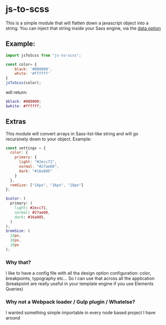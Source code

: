 # js-to-scss

This is a simple module that will flatten down a javascript object into a
string. You can inject that string inside your Sass engine, via the
[data option](https://github.com/sass/node-sass#data)

## Example:

```js
import jsToScss from "js-to-scss";

const color= {
    black: '#000000',
    white: '#ffffff'
}
jsToScss(color);
```

will return:

```scss
$black: #000000;
$white: #ffffff;
```

## Extras

This module will convert arrays in Sass-list-like string and will go recursively
down to your object. Example:

```js
const settings = {
  color: {
    primary: {
      light: "#2ecc71",
      normal: "#27ae60",
      dark: "#16a085"
    }
  },
  remSize: ["14px", "16px", "18px"]
};
```

```scss
$color: (
  primary: (
    light: #2ecc71,
    normal: #27ae60,
    dark: #16a085,
  )
);
$remSize: (
  14px,
  16px,
  18px
);
```
### Why that?

I like to have a config file with all tha design option configuration: color,
breakpoints, typography etc... So I can use that across all the application
(breakpoint are really useful in your template engine if you use Elements
Queries)

### Why not a Webpack loader / Gulp plugin / Whatelse?

I wanted something simple importable in every node based project I have around
